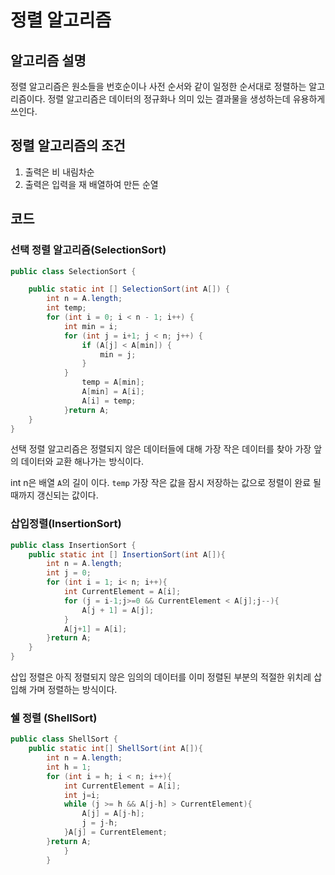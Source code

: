 # 정렬 알고리즘

## 알고리즘 설명

정렬 알고리즘은 원소들을 번호순이나 사전 순서와 같이 일정한 순서대로 정렬하는 알고리즘이다. 정렬 알고리즘은 데이터의 정규화나 의미 있는 결과물을 생성하는데 유용하게 쓰인다.

## 정렬 알고리즘의 조건 

1. 출력은 비 내림차순
3. 출력은 입력을 재 배열하여 만든 순열


## 코드

### 선택 정렬 알고리즘(SelectionSort)

```java
public class SelectionSort {

    public static int [] SelectionSort(int A[]) {
        int n = A.length;
        int temp;
        for (int i = 0; i < n - 1; i++) {
            int min = i;
            for (int j = i+1; j < n; j++) {
                if (A[j] < A[min]) {
                    min = j;
                }
            }
                temp = A[min];
                A[min] = A[i];
                A[i] = temp;
            }return A;
    }
}
```

선택 정렬 알고리즘은 정렬되지 않은 데이터들에 대해 가장 작은 데이터를 찾아 가장 앞의 데이터와 교환 해나가는 방식이다.


int n은 배열 `A`의 길이 이다. `temp` 가장 작은 값을 잠시 저장하는 값으로 정렬이 완료 될때까지 갱신되는 값이다.


### 삽입정렬(InsertionSort)

```java
public class InsertionSort {
    public static int [] InsertionSort(int A[]){
        int n = A.length;
        int j = 0;
        for (int i = 1; i< n; i++){
            int CurrentElement = A[i];
            for (j = i-1;j>=0 && CurrentElement < A[j];j--){
                A[j + 1] = A[j];
            }
            A[j+1] = A[i];
        }return A;
    }
}
```

삽입 정렬은 아직 정렬되지 않은 임의의 데이터를 이미 정렬된 부분의 적절한 위치레 삽입해 가며 정렬하는 방식이다.

### 쉘 정렬 (ShellSort)

```java
public class ShellSort {
    public static int[] ShellSort(int A[]){
        int n = A.length;
        int h = 1;
        for (int i = h; i < n; i++){
            int CurrentElement = A[i];
            int j=i;
            while (j >= h && A[j-h] > CurrentElement){
                A[j] = A[j-h];
                j = j-h;
            }A[j] = CurrentElement;
        }return A;
            }
        }

```
